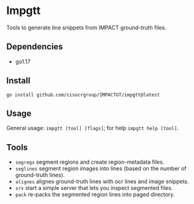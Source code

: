 # Impgtt
Tools to generate line snippets from IMPACT ground-truth files.

## Dependencies
 * go1.17

## Install
`go install github.com/cisocrgroup/IMPACTGT/impgtt@latest`

## Usage
General usage: `impgtt [tool] [flags]`; for help `impgtt help [tool]`.

## Tools
 * `segregs` segment regions and create region-metadata files.
 * `seglines` segment region images into lines (based on the number of
   ground-truth lines).
 * `alignes` alignes ground-truth lines with ocr lines and image snippets.
 * `srv` start a simple server that lets you inspect segmented files.
 * `pack` re-packs the segmented region lines into paged directory.
